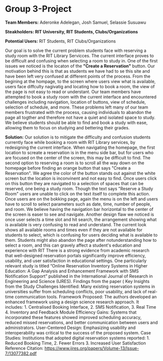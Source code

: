 # Group 3-Project
**Team Members:** Aderonke Adelegan, Josh Samuel, Selassie Susuawu


**Steakholders: RIT University, RIT Students, Clubs/Organizations** 


**Potential Users:** RIT Students, RIT Clubs/Organizations

Our goal is to solve the current problem students face with reserving a study room with the RIT Library Servicces. The current interface proves to be difficult and confusing when selecting a room to study in. One of the first issues we noticed is the locaton of the **"Create a Reservation"** button. Our motivation behind this is that as students we have had to se this site and have been left very confused at different points of the process. From the begining at the hompage, to the screen where users view what is available, users face diffculty nagivatig and locating how to book a room, the view of the page is not easy to read or understant. Our team members have attempted to book a study room with the current interface and encountered challenges including navigation, location of buttons, view of schedule, selection of schedule, and more. These problems left many of our team members frustrated with the process, causing individuals to abandon the page all togther and therefore not have a quiet and isolated space to study. We believe students should be able to find and book a study with ease, allowing them to focus on studying and bettering their grades.

**Solution:** Our solution is to mitigate the difficulty and confusion students currently face while booking a room with RIT Library services, by redesigning the current interface. When navigating the homepage, the first location to screate a reservation is in the menu side bar, but for users who are focused on the center of the screen, this may be difficult to find. The second option to reserving a room is to scroll all the way down on the homepage before finding an orange button that says "Create a Reservation". We agree the color of the button stands out against the white screen but the location is inconvinent and not easy to find. Once users click on this button they are navigated to a selection of spaces that can be reserved, one being a study room. Though the text says "Reserve a Study Room" users are unable to click on the text itself to complete this action. Once users are on the bokking page, again the menu is on the left and users have to scroll to select parameters such as date, time, number of people, and room. We believe having the navigation bar horizontal to the center of the screen is easer to see and navigate. Another design flaw we noticed is once user selects a time slot and hit search, the arrangement showing what is available is very confusing to read and understand. The current look shows all available rooms and times even if they are not available for students to select, which is confusing for users deciding what is available to them. Students might also abandon the page after notunderstanding how to select a room, and this can gravely affect a student's education and experience with RIT
There is a strong evidence from academic research that well-designed reservation portals significantly improve efficiency, usability, and user satisfaction in educational settings. One particularly relevant study is titled “Online Reservation Inventory Systems in Higher Education: A Gap Analysis and Enhancement Framework with SMS Notification Support” published in the International Journal of Research in Engineering and Science (IJRES). Findings from the paper ( Key Insights from the Study
Challenges Identified: Many existing reservation systems in universities suffer from scheduling conflicts, poor usability, and lack of real-time communication tools.
Framework Proposed: The authors developed an enhanced framework using a design science research approach. It includes: 1. Centralised Booking Interface, 2. SMS Notification, 3. Real Time 4. Inventory and Feedback Module
Efficiency Gains: Systems that incorporated these features showed improved scheduling accuracy, reduced missed reservations, and better communication between users and administrators.
User-Centered Design: Emphasizing usability and interoperability was critical to the success of the proposed system.
Case Studies: Institutions that adopted digital reservation systems reported: 1. Reduced Booking Time, 2. Fewer Errors 3. Increased User Satisfaction
Reference Citation: https://www.ijres.org/papers/Volume-13/Issue-7/13077382.pdf
